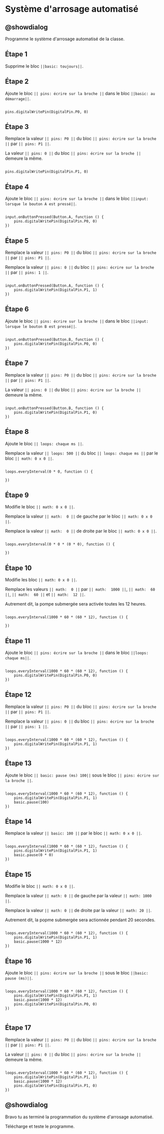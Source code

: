 # Système d'arrosage automatisé

## @showdialog
Programme le système d'arrosage automatisé de la classe.

## Étape 1

Supprime le bloc ``||basic: toujours||``.


## Étape 2

Ajoute le bloc ``|| pins: écrire sur la broche ||`` dans le bloc ``||basic: au démarrage||``.

```blocks

pins.digitalWritePin(DigitalPin.P0, 0)

```
## Étape 3

Remplace la valeur ``|| pins: P0 ||`` du bloc ``|| pins: écrire sur la broche ||`` par ``|| pins: P1 ||``.

La valeur  ``|| pins: 0 ||`` du bloc ``|| pins: écrire sur la broche ||`` demeure la même.

```blocks

pins.digitalWritePin(DigitalPin.P1, 0)

```

## Étape 4

Ajoute le bloc ``|| pins: écrire sur la broche ||`` dans le bloc ``||input: lorsque le bouton A est pressé||``.

```blocks

input.onButtonPressed(Button.A, function () {
    pins.digitalWritePin(DigitalPin.P0, 0)
})

```

## Étape 5

Remplace la valeur ``|| pins: P0 ||`` du bloc ``|| pins: écrire sur la broche ||`` par ``|| pins: P1 ||``.

Remplace la valeur  ``|| pins: 0 ||`` du bloc ``|| pins: écrire sur la broche ||`` par ``|| pins: 1 ||``.

```blocks

input.onButtonPressed(Button.A, function () {
    pins.digitalWritePin(DigitalPin.P1, 1)
})

```

## Étape 6

Ajoute le bloc ``|| pins: écrire sur la broche ||`` dans le bloc ``||input: lorsque le bouton B est pressé||``.

```blocks

input.onButtonPressed(Button.B, function () {
    pins.digitalWritePin(DigitalPin.P0, 0)
})

```

## Étape 7

Remplace la valeur ``|| pins: P0 ||`` du bloc ``|| pins: écrire sur la broche ||`` par ``|| pins: P1 ||``.

La valeur  ``|| pins: 0 ||`` du bloc ``|| pins: écrire sur la broche ||`` demeure la même.

```blocks

input.onButtonPressed(Button.B, function () {
    pins.digitalWritePin(DigitalPin.P1, 0)
})

```

## Étape 8

Ajoute le bloc ``|| loops: chaque ms ||``.

Remplace la valeur ``|| loops: 500 ||`` du bloc ``|| loops: chaque ms ||`` par le bloc ``|| math: 0 x 0 ||``.

```blocks

loops.everyInterval(0 * 0, function () {
	
})

```


## Étape 9

Modifie le bloc ``|| math: 0 x 0 ||``.

Remplace la valeur ``|| math:  0 ||`` de gauche par le bloc ``|| math: 0 x 0 ||``.

Remplace la valeur ``|| math:  0 ||`` de droite par le bloc ``|| math: 0 x 0 ||``.

```blocks

loops.everyInterval(0 * 0 * (0 * 0), function () {
	
})

```
## Étape 10

Modifie les bloc ``|| math: 0 x 0 ||``.

Remplace les valeurs ``|| math:  0 ||`` par ``|| math:  1000 ||``, ``|| math:  60 ||``, ``|| math:  60 ||`` et ``|| math:  12 ||``.

Autrement dit, la pompe submergée sera activée toutes les 12 heures.

```blocks

loops.everyInterval(1000 * 60 * (60 * 12), function () {
	
})

```

## Étape 11

Ajoute le bloc ``|| pins: écrire sur la broche ||`` dans le bloc ``||loops: chaque ms||``.

```blocks

loops.everyInterval(1000 * 60 * (60 * 12), function () {
    pins.digitalWritePin(DigitalPin.P0, 0)
})

```

## Étape 12

Remplace la valeur ``|| pins: P0 ||`` du bloc ``|| pins: écrire sur la broche ||`` par ``|| pins: P1 ||``.

Remplace la valeur  ``|| pins: 0 ||`` du bloc ``|| pins: écrire sur la broche ||`` par ``|| pins: 1 ||``.

```blocks

loops.everyInterval(1000 * 60 * (60 * 12), function () {
    pins.digitalWritePin(DigitalPin.P1, 1)
})

```

## Étape 13

Ajoute le bloc ``|| basic: pause (ms) 100||`` sous le bloc ``|| pins: écrire sur la broche ||``.

```blocks

loops.everyInterval(1000 * 60 * (60 * 12), function () {
    pins.digitalWritePin(DigitalPin.P1, 1)
    basic.pause(100)
})

```

## Étape 14


Remplace la valeur ``|| basic: 100 ||`` par le bloc ``|| math: 0 x 0 ||``.

```blocks

loops.everyInterval(1000 * 60 * (60 * 12), function () {
    pins.digitalWritePin(DigitalPin.P1, 1)
    basic.pause(0 * 0)
})

```

## Étape 15

Modifie le bloc ``|| math: 0 x 0 ||``.

Remplace la valeur ``|| math: 0 ||`` de gauche par la valeur ``|| math: 1000 ||``.

Remplace la valeur ``|| math: 0 ||`` de droite par la valeur ``|| math: 20 ||``.

Autrement dit, la popme submergée sera actionnée pendant 20 secondes.

```blocks

loops.everyInterval(1000 * 60 * (60 * 12), function () {
    pins.digitalWritePin(DigitalPin.P1, 1)
    basic.pause(1000 * 12)
})

```

## Étape 16

Ajoute le bloc ``|| pins: écrire sur la broche ||`` sous le bloc ``||basic: pause (ms)||``.

```blocks

loops.everyInterval(1000 * 60 * (60 * 12), function () {
    pins.digitalWritePin(DigitalPin.P1, 1)
    basic.pause(1000 * 12)
    pins.digitalWritePin(DigitalPin.P0, 0)
})


```

## Étape 17

Remplace la valeur ``|| pins: P0 ||`` du bloc ``|| pins: écrire sur la broche ||`` par ``|| pins: P1 ||``.

La valeur  ``|| pins: 0 ||`` du bloc ``|| pins: écrire sur la broche ||`` demeure la même.

```blocks

loops.everyInterval(1000 * 60 * (60 * 12), function () {
    pins.digitalWritePin(DigitalPin.P1, 1)
    basic.pause(1000 * 12)
    pins.digitalWritePin(DigitalPin.P1, 0)
})

```

## @showdialog

Bravo tu as terminé la programmation du système d'arrosage automatisé.

Télécharge et teste le programme.